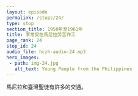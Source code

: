 ```yaml
---
layout: episode
permalink: /stops/24/
type: stop
section_title: 1950年至1961年
title: 李常受在馬尼拉勞苦作工
page_rank: 24
stop_id: 24
audio_file: hczh-audio-24.mp3
hero_images:
 - path: img-24.jpg
   alt_text: Young People from the Philippines
---
```


<!-- There was significantly more traffic between the saints in Manila and Taiwan. -->

<!---
title: 李常受在馬尼拉勞苦作工
--->
馬尼拉和臺灣聖徒有許多的交通。


<!--- TRANSCRIPT
There was also significantly more traffic between the saints in Manila and Taiwan. When Brother Lee held training or conferences in Taipei, some saints from Manila would fly in to attend; and vice-versa.

馬尼拉和臺灣的聖徒顯著有許多交通。當李弟兄在臺北舉行訓練或特會時，馬尼拉一些聖徒也飛去當地參加，反之亦然。
-->